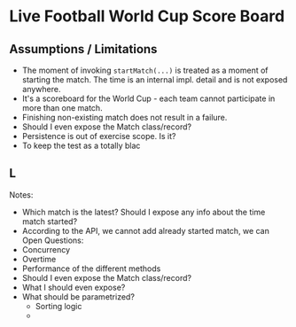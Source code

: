 # Live Football World Cup Score Board
## Assumptions / Limitations
- The moment of invoking `startMatch(...)` is treated as a moment of starting the match. The time is an internal impl. detail and is not exposed anywhere.
- It's a scoreboard for the World Cup - each team cannot participate in more than one match.
- Finishing non-existing match does not result in a failure.
- Should I even expose the Match class/record?
- Persistence is out of exercise scope. Is it?
- To keep the test as a totally blac
## L

Notes:
- Which match is the latest? Should I expose any info about the time match started?
- According to the API, we cannot add already started match, we can 
Open Questions:
- Concurrency 
- Overtime
- Performance of the different methods
- Should I even expose the Match class/record?
- What I should even expose?
- What should be parametrized?
  - Sorting logic
  - 
